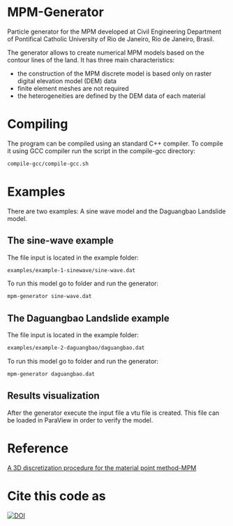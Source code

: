 # MPM-Generator

Particle generator for the MPM developed at Civil Engineering Department of Pontifical Catholic University of Rio de Janeiro, Rio de Janeiro, Brasil.

The generator allows to create numerical MPM models based on the contour lines of the land. It has three main characteristics: 

- the construction of the MPM discrete model is based only on raster digital elevation model (DEM) data
- finite element meshes are not required
- the heterogeneities are defined by the DEM data of each material

# Compiling

The program can be compiled using an standard C++ compiler. To compile it using GCC compiler run the script in the compile-gcc directory:

```bash
compile-gcc/compile-gcc.sh
```

# Examples

There are two examples: A sine wave model and the Daguangbao Landslide model.

## The sine-wave example

The file input is located in the example folder:

```bash
examples/example-1-sinewave/sine-wave.dat
```

To run this model go to folder and run the generator:

```bash
mpm-generator sine-wave.dat
```

## The Daguangbao Landslide example

The file input is located in the example folder:

```bash
examples/example-2-daguangbao/daguangbao.dat
```

To run this model go to folder and run the generator:

```bash
mpm-generator daguangbao.dat
```

## Results visualization

After the generator execute the input file a vtu file is created. This file can be loaded in ParaView in order to verify the model. 

# Reference

[A 3D discretization procedure for the material point method-MPM](https://doi.org/10.1007/s40571-019-00303-7)

# Cite this code as

<a href="https://zenodo.org/badge/latestdoi/184103201"><img src="https://zenodo.org/badge/184103201.svg" alt="DOI"></a>
